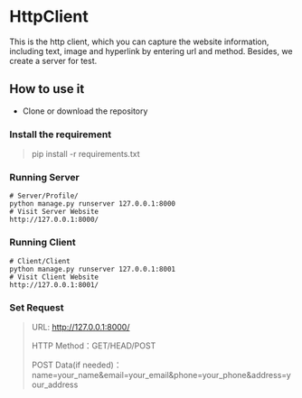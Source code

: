 # HttpClient

This is the http client, which you can capture the website information, including text, image and hyperlink by entering url and method. Besides, we create a server for test.

## How to use it

* Clone or download the repository

### Install the requirement

 >  pip install -r requirements.txt

### Running Server

``` 
# Server/Profile/
python manage.py runserver 127.0.0.1:8000
# Visit Server Website
http://127.0.0.1:8000/
```

### Running Client

``````
# Client/Client
python manage.py runserver 127.0.0.1:8001
# Visit Client Website
http://127.0.0.1:8001/
``````

### Set Request

> URL: http://127.0.0.1:8000/
>
> HTTP Method：GET/HEAD/POST
>
> POST Data(if needed)：name=your_name&email=your_email&phone=your_phone&address=your_address

